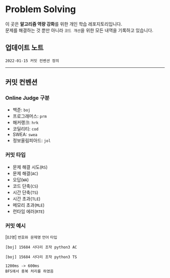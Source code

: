# Problem Solving
이 곳은 **알고리즘 역량 강화**를 위한 개인 학습 레포지토리입니다.  
문제를 해결하는 것 뿐만 아니라 `코드 개선`을 위한 모든 내역을 기록하고 있습니다.

## 업데이트 노트
```
2022-01-15 커밋 컨벤션 정의
```
---
## 커밋 컨벤션
### Online Judge 구분
- 백준: `boj`
- 프로그래머스: `prm`
- 해커랭크: `hrk`
- 코딜리티: `cod`
- SWEA: `swea`
- 정보올림피아드: `jol`
### 커밋 타입
- 문제 해결 시도(`RS`)
- 문제 해결(`AC`)
- 오답(`WA`)
- 코드 단축(`CS`)
- 시간 단축(`TS`)
- 시간 초과(`TLE`)
- 메모리 초과(`MLE`)
- 런타임 에러(`RTE`)

### 커밋 예시
[`OJ명`] `번호와 문제명` `언어` `타입`
```
[boj] 15684 사다리 조작 python3 AC
``` 

```
[boj] 15684 사다리 조작 python3 TS

1200ms -> 600ms
BFS에서 중복 처리를 하였음
```
